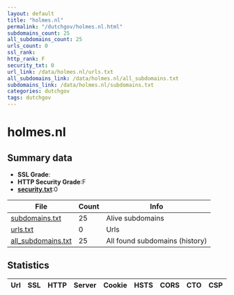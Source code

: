 ```yaml
---
layout: default
title: "holmes.nl"
permalink: "/dutchgov/holmes.nl.html"
subdomains_count: 25
all_subdomains_count: 25
urls_count: 0
ssl_rank: 
http_rank: F
security_txt: 0
url_link: /data/holmes.nl/urls.txt
all_subdomains_link: /data/holmes.nl/all_subdomains.txt
subdomains_link: /data/holmes.nl/subdomains.txt
categories: dutchgov
tags: dutchgov
---
```



# holmes.nl
## Summary data


 - **SSL Grade**:
 - **HTTP Security Grade**:F
 - **[security.txt](https://www.digitaleoverheid.nl/nieuws/standaard-security-txt-nu-verplicht-voor-overheid/)**:0


| File       | Count | Info |
|------------|-------|------|
|[subdomains.txt](/DutchGovScope/data/holmes.nl/subdomains.txt)|25|Alive subdomains|
|[urls.txt](/DutchGovScope/data/holmes.nl/urls.txt)|0|Urls|
|[all_subdomains.txt](/DutchGovScope/data/holmes.nl/all_subdomains.txt)|25|All found subdomains (history)|


## Statistics


| Url | SSL | HTTP | Server | Cookie | HSTS | CORS | CTO | CSP | XFO | XXP | RP |FP| Tech |Title |
|--------|-------|-------|------|------|------|------|------|------|------|------|------|------|------|------|

